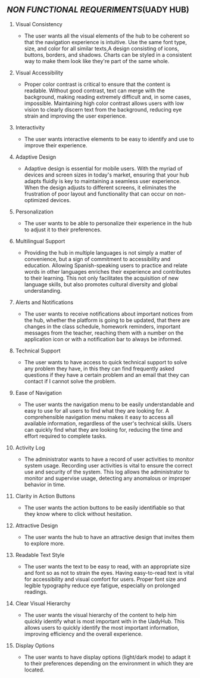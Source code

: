 ## *NON FUNCTIONAL REQUERIMENTS*(UADY HUB)

1. Visual Consistency
 
   -  The user wants all the visual elements of the hub to be coherent so that the navigation experience is intuitive. Use the same font type, size, and color for all similar texts,A design consisting of icons, buttons, borders, and shadows. Charts can be styled in a consistent way to make them look like they're part of the same whole.
   
2. Visual Accessibility
 
   -    Proper color contrast is critical to ensure that the content is readable. Without good contrast, text can merge with the background, making reading extremely difficult and, in some cases, impossible. Maintaining high color contrast allows users with low vision to clearly discern text from the background, reducing eye strain and improving the user experience.
   
  3. Interactivity
   
     -  The user wants interactive elements to be easy to identify and use to improve their experience.
     
3. Adaptive Design
   -  Adaptive design is essential for mobile users. With the myriad of devices and screen sizes in today's market, ensuring that your hub adapts fluidly is key to maintaining a seamless user experience. When the design adjusts to different screens, it eliminates the frustration of poor layout and functionality that can occur on non-optimized devices.
   
 5.   Personalization
      -  The user wants to be able to personalize their experience in the hub to adjust it to their preferences.   

4. Multilingual Support
      -  Providing the hub in multiple languages is not simply a matter of convenience, but a sign of commitment to accessibility and education. Allowing Spanish-speaking users to practice and relate words in other languages enriches their experience and contributes to their learning. This not only facilitates the acquisition of new language skills, but also promotes cultural diversity and global understanding.
      
  7. Alerts and Notifications
       -   The user wants to receive notifications about important notices from the hub, whether the platform is going to be updated, that there are changes in the class schedule, homework reminders, important messages from the teacher, reaching them with a number on the application icon or with a notification bar to always be informed.

8. Technical Support
   -  The user wants to have access to quick technical support to solve any problem they have, in this they can find frequently asked questions if they have a certain problem and an email that they can contact if I cannot solve the problem.

9. Ease of Navigation

   -  The user wants the navigation menu to be easily understandable and easy to use for all users to find what they are looking for. A comprehensible navigation menu makes it easy to access all available information, regardless of the user's technical skills.  Users can quickly find what they are looking for, reducing the time and effort required to complete tasks.

10. Activity Log

    -  The administrator wants to have a record of user activities to monitor system usage. Recording user activities is vital to ensure the correct use and security of the system. This log allows the administrator to monitor and supervise usage, detecting any anomalous or improper behavior in time. 

11. Clarity in Action Buttons

    -  The user wants the action buttons to be easily identifiable so that they know where to click without hesitation.

12. Attractive Design

    -  The user wants the hub to have an attractive design that invites them to explore more.

13. Readable Text Style

    -  The user wants the text to be easy to read, with an appropriate size and font so as not to strain the eyes. Having easy-to-read text is vital for accessibility and visual comfort for users. Proper font size and legible typography reduce eye fatigue, especially on prolonged readings.

14. Clear Visual Hierarchy

    -  The user wants the visual hierarchy of the content to help him quickly identify what is most important with in the UadyHub. This allows users to quickly identify the most important information, improving efficiency and the overall experience.

15. Display Options

    -  The user wants to have display options (light/dark mode) to adapt it to their preferences depending on the environment in which they are located.

